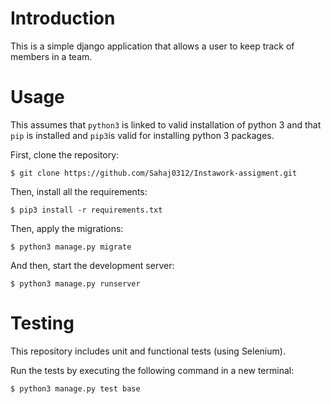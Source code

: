 # Introduction

This is a simple django application that allows a user to keep track of members in a team.

# Usage

This assumes that `python3` is linked to valid installation of python 3 and that `pip` is installed and `pip3`is valid for installing python 3 packages.

First, clone the repository:

    $ git clone https://github.com/Sahaj0312/Instawork-assigment.git

Then, install all the requirements:

    $ pip3 install -r requirements.txt

Then, apply the migrations:

    $ python3 manage.py migrate 

And then, start the development server:

    $ python3 manage.py runserver

# Testing

This repository includes unit and functional tests (using Selenium).

Run the tests by executing the following command in a new terminal:

    $ python3 manage.py test base
